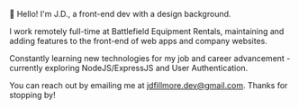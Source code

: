 👋 Hello! I'm J.D., a front-end dev with a design background.

I work remotely full-time at Battlefield Equipment Rentals, maintaining and adding features to the front-end of web apps and company websites.

Constantly learning new technologies for my job and career advancement - currently exploring NodeJS/ExpressJS and User Authentication.

You can reach out by emailing me at jdfillmore.dev@gmail.com. Thanks for stopping by!

<!---
jd-fillmore/jd-fillmore is a ✨ special ✨ repository because its `README.md` (this file) appears on your GitHub profile.
You can click the Preview link to take a look at your changes.
--->
